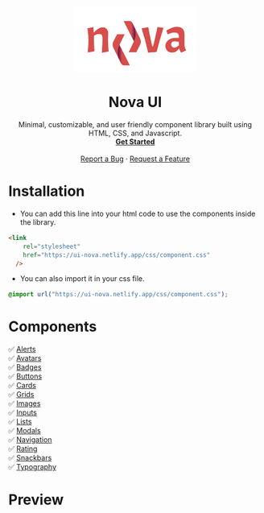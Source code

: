 <p align="center">
  <a href="https://ui-nova.netlify.app/" target="_blank">
    <img src="https://github.com/sach10-create/Nova-ui-Component-Library/blob/dev/components/assets/nova-logo-dark.png" alt="Nova UI logo" >
  </a>
</p>
<h1 align="center" color="green">Nova UI</h3>
<p align="center">
 Minimal, customizable, and user friendly component library built using HTML, CSS, and Javascript.
  <br>
  <a href="https://ripple-ui.netlify.app"><strong>Get Started</strong></a>
 <br />
  <br />
    <a href="https://github.com/sach10-create/Nova-ui-Component-Library/issues/new?assignees=&labels=bug&template=01_BUG_REPORT.md&title=bug%3A+">Report a Bug</a>
    ·
    <a href="https://github.com/sach10-create/Nova-ui-Component-Library/issues/new?assignees=&labels=enhancement&template=02_FEATURE_REQUEST.md&title=feat%3A+">Request a Feature</a>
</div>
</p>

# Installation

- You can add this line into your html code to use the components inside the library.
```html
<link
    rel="stylesheet"
    href="https://ui-nova.netlify.app/css/component.css"
  />
```
- You can also import it in your css file.
```css
@import url("https://ui-nova.netlify.app/css/component.css");
```

# Components

✅ <a href="https://ui-nova.netlify.app/components/alerts/alerts.html">Alerts</a> <br/>
✅ <a href="https://ui-nova.netlify.app/components/avatar/avatar.html">Avatars</a> <br/>
✅ <a href="https://ui-nova.netlify.app/components/badge/badge.html">Badges</a> <br/>
✅ <a href="https://ui-nova.netlify.app/components/button/button.html">Buttons</a> <br/>
✅ <a href="https://ui-nova.netlify.app/components/card/card.html">Cards</a> <br/>
✅ <a href="https://ui-nova.netlify.app/components/grid/grid.html">Grids</a> <br/>
✅ <a href="https://ui-nova.netlify.app/components/image/image.html">Images</a> <br/>
✅ <a href="https://ui-nova.netlify.app/components/input/input.html">Inputs</a> <br/>
✅ <a href="https://ui-nova.netlify.app/components/lists/list.html">Lists</a> <br/>
✅ <a href="https://ui-nova.netlify.app/components/modal/modal.html">Modals</a> <br/>
✅ <a href="https://ui-nova.netlify.app/components/navigation/navigation.html">Navigation</a> <br/>
✅ <a href="https://ui-nova.netlify.app/components/rating/rating.html">Rating</a> <br/>
✅ <a href="https://ui-nova.netlify.app/components/snackbar/snackbar.html">Snackbars</a> <br/>
✅ <a href="https://ui-nova.netlify.app/components/typography/typography.html">Typography</a> <br/>

# Preview
